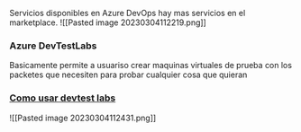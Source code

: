 Servicios disponibles en Azure DevOps hay mas servicios en el marketplace.
![[Pasted image 20230304112219.png]]
### Azure DevTestLabs
Basicamente permite a usuariso crear maquinas virtuales de prueba con los packetes que necesiten para probar cualquier cosa que quieran
### [Como usar devtest labs](https://youtu.be/8M4DN9hjAeY?list=PLGjZwEtPN7j-Q59JYso3L4_yoCjj2syrM&t=269)
![[Pasted image 20230304112431.png]]
